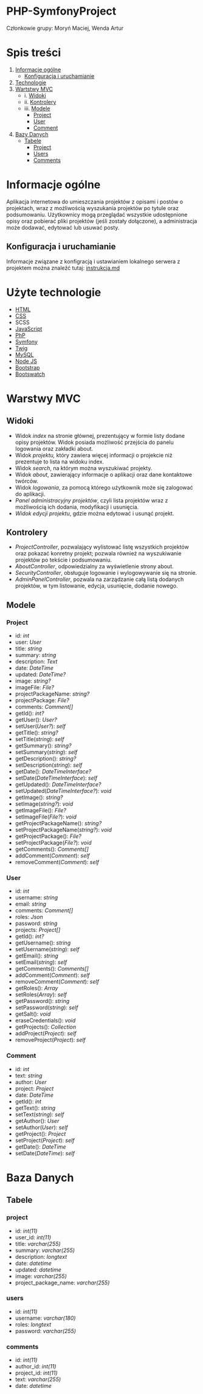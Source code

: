 # PHP-SymfonyProject
Członkowie grupy: Moryń Maciej, Wenda Artur

# Spis treści
1. [Informacje ogólne](#informacje-ogólne)
    * [Konfiguracja i uruchamianie](#konfiguracja-i-uruchamianie)
2. [Technologie](#użyte-technologie)
3. [Wartstwy MVC](#warstwy-mvc)
	* i. [Widoki](#widoki)
	* ii. [Kontrolery](#kontrolery)
	* iii. [Modele](#modele)
		+ [Project](#project)
		+ [User](#user)
		+ [Comment](#comment)
4. [Bazy Danych](#baza-danych)
	* [Tabele](#tabele)
		+ [Project](#project)
		+ [Users](#users)
		+ [Comments](#comments)

# Informacje ogólne
Aplikacja internetowa do umieszczania projektów z opisami i postów o projektach, wraz z możliwością wyszukania projektów po tytule oraz podsumowaniu.
Użytkownicy mogą przeglądać wszystkie udostępnione opisy oraz pobierać pliki projektów (jeśli zostały dołączone), a administracja może dodawać, edytować lub usuwać posty.

## Konfiguracja i uruchamianie
Informacje związane z konfigracją i ustawianiem lokalnego serwera z projektem można znaleźć tutaj: [instrukcja.md](/Konfiguracja/instrukcja.md)

# Użyte technologie
- [HTML](https://www.w3schools.com/html/)
- [CSS](https://www.w3schools.com/css/)
- SCSS
- [JavaScript](https://www.w3schools.com/js/)
- [PhP](https://www.php.net/)
- [Symfony](https://symfony.com/)
- [Twig](https://twig.symfony.com/)
- [MySQL](https://www.mysql.com/)
- [Node JS](https://nodejs.org/en/)
- [Bootstrap](https://getbootstrap.com/)
- [Bootswatch](https://bootswatch.com/)

# Warstwy MVC

## Widoki
* 	Widok _index_ na stronie głównej, prezentujący w formie listy dodane opisy projektów. Widok posiada możliwość przejścia do panelu logowania oraz zakładki about.
*	Widok _projektu,_ który zawiera więcej informacji o projekcie niż prezentuje to lista na widoku index.
*	Widok _search_, na którym można wyszukiwać projekty.
*	Widok _about_, zawierający informacje o aplikacji oraz dane kontaktowe twórców.
*	Widok _logowania_, za pomocą którego użytkownik może się zalogować do aplikacji.
*	_Panel administracyjny projektów_, czyli lista projektów wraz z możliwością ich dodania, modyfikacji i usunięcia.
*	_Widok edycji projektu_, gdzie można edytować i usunąć projekt.
	
## Kontrolery
* 	_ProjectController_, pozwalający wylistować listę wszystkich projektów oraz pokazać konretny projekt; pozwala również na wyszukiwanie projektów po tekście i podsumowaniu.
*	_AboutController_, odpowiedzialny za wyświetlenie strony about.
*	_SecurityController_, obsługuje logowanie i wylogowywanie się na stronie.
*	_AdminPanelController_, pozwala na zarządzanie całą listą dodanych projektów, w tym listowanie, edycja, usunięcie, dodanie nowego.

## Modele

### Project
*	id: _int_
*	user: _User_
*	title: _string_
*	summary: _string_
*	description: _Text_
*	date: _DateTime_
*	updated: _DateTime?_
*	image: _string?_
*	imageFile: _File?_
*	projectPackageName: _string?_
*	projectPackage: _File?_
*	comments: _Comment[]_
*	getId(): _int?_
*	getUser(): _User?_
*	setUser(_User?_): _self_
*	getTitle(): _string?_
*	setTitle(_string_): _self_
*	getSummary(): _string?_
*	setSummary(_string_): _self_
*	getDescription(): _string?_
*	setDescription(_string_): _self_
*	getDate(): _DateTimeInterface?_
*	setDate(_DateTimeInterface_): _self_
*	getUpdated(): _DateTimeInterface?_
*	setUpdated(_DateTimeInterface?_): _void_
*	getImage(): _string?_
*	setImage(_string?_): _void_
*	getImageFile(): _File?_
*	setImageFile(_File?_): _void_
*	getProjectPackageName(): _string?_
*	setProjectPackageName(_string?_): _void_
*	getProjectPackage(): _File?_
*	setProjectPackage(_File?_): _void_
*	getComments(): _Comments[]_
*	addComment(_Comment_): _self_
*	removeComment(_Comment_): _self_

### User
*	id: _int_
*	username: _string_
*	email: _string_
*	comments: _Comment[]_
*	roles: _Json_
*	password: _string_
*	projects: _Project[]_
*	getId(): _int?_
*	getUsername(): _string_
*	setUsername(_string_): _self_
*	getEmail(): _string_
*	setEmail(_string_): _self_
*	getComments(): _Comments[]_
*	addComment(_Comment_): _self_
*	removeComment(_Comment_): _self_
*	getRoles(): _Array_
*	setRoles(_Array_): _self_
*	getPassword(): _string_
*	setPassword(_string_): _self_
*	getSalt(): _void_
*	eraseCredentials(): _void_
*	getProjects(): _Collection_
*	addProject(_Project_): _self_
*	removeProject(_Project_): _self_

### Comment
*	id: _int_
*	text: _string_
*	author: _User_
*	project: _Project_
*	date: _DateTime_
*	getId(): _int_
*	getText(): _string_
*	setText(_string_): _self_
*	getAuthor(): _User_
*	setAuthor(_User_): _self_
*	getProject(): _Project_
*	setProject(_Project_): _self_
*	getDate(): _DateTime_
*	setDate(_DateTime_): _self_

# Baza Danych
## Tabele

### project
*	id: _int(11)_
*	user_id: _int(11)_
*	title: _varchar(255)_
*	summary: _varchar(255)_
*	description: _longtext_
*	date: _datetime_
*	updated: _datetime_
*	image: _varchar(255)_
*	project_package_name: _varchar(255)_

### users
*	id: _int(11)_
*	username: _varchar(180)_
*	roles: _longtext_
*	password: _varchar(255)_

### comments
*	id: _int(11)_
*	author_id: _int(11)_
*	project_id: _int(11)_
*	text: _varchar(255)_
*	date: _datetime_
